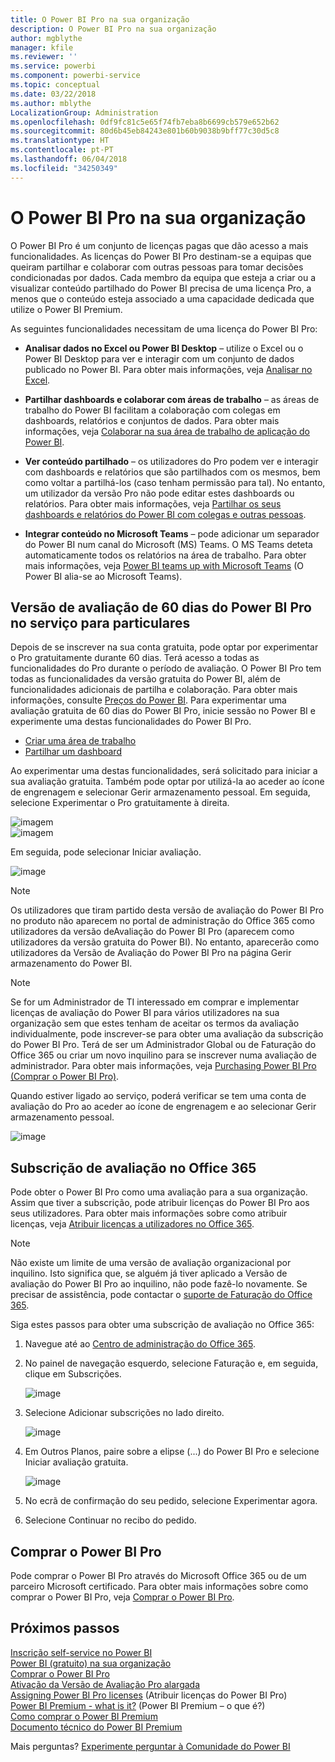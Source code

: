 ```yaml
---
title: O Power BI Pro na sua organização
description: O Power BI Pro na sua organização
author: mgblythe
manager: kfile
ms.reviewer: ''
ms.service: powerbi
ms.component: powerbi-service
ms.topic: conceptual
ms.date: 03/22/2018
ms.author: mblythe
LocalizationGroup: Administration
ms.openlocfilehash: 0df9fc81c5e65f74fb7eba8b6699cb579e652b62
ms.sourcegitcommit: 80d6b45eb84243e801b60b9038b9bff77c30d5c8
ms.translationtype: HT
ms.contentlocale: pt-PT
ms.lasthandoff: 06/04/2018
ms.locfileid: "34250349"
---
```

# <a name="power-bi-pro-in-your-organization"></a>O Power BI Pro na sua organização

O Power BI Pro é um conjunto de licenças pagas que dão acesso a mais funcionalidades. As licenças do Power BI Pro destinam-se a equipas que queiram partilhar e colaborar com outras pessoas para tomar decisões condicionadas por dados.  Cada membro da equipa que esteja a criar ou a visualizar conteúdo partilhado do Power BI precisa de uma licença Pro, a menos que o conteúdo esteja associado a uma capacidade dedicada que utilize o Power BI Premium.

As seguintes funcionalidades necessitam de uma licença do Power BI Pro:

* **Analisar dados no Excel ou Power BI Desktop** – utilize o Excel ou o Power BI Desktop para ver e interagir com um conjunto de dados publicado no Power BI. Para obter mais informações, veja [Analisar no Excel](service-analyze-in-excel.md).

* **Partilhar dashboards e colaborar com áreas de trabalho** – as áreas de trabalho do Power BI facilitam a colaboração com colegas em dashboards, relatórios e conjuntos de dados. Para obter mais informações, veja [Colaborar na sua área de trabalho de aplicação do Power BI](service-collaborate-power-bi-workspace.md).

* **Ver conteúdo partilhado** – os utilizadores do Pro podem ver e interagir com dashboards e relatórios que são partilhados com os mesmos, bem como voltar a partilhá-los (caso tenham permissão para tal). No entanto, um utilizador da versão Pro não pode editar estes dashboards ou relatórios. Para obter mais informações, veja [Partilhar os seus dashboards e relatórios do Power BI com colegas e outras pessoas](service-share-dashboards.md).

* **Integrar conteúdo no Microsoft Teams** – pode adicionar um separador do Power BI num canal do Microsoft (MS) Teams. O MS Teams deteta automaticamente todos os relatórios na área de trabalho. Para obter mais informações, veja [Power BI teams up with Microsoft Teams](https://powerbi.microsoft.com/en-us/blog/power-bi-teams-up-with-microsoft-teams/) (O Power BI alia-se ao Microsoft Teams). 

## <a name="power-bi-pro-60-day-trial-for-individuals"></a>Versão de avaliação de 60 dias do Power BI Pro no serviço para particulares

Depois de se inscrever na sua conta gratuita, pode optar por experimentar o Pro gratuitamente durante 60 dias. Terá acesso a todas as funcionalidades do Pro durante o período de avaliação. O Power BI Pro tem todas as funcionalidades da versão gratuita do Power BI, além de funcionalidades adicionais de partilha e colaboração. Para obter mais informações, consulte [Preços do Power BI](https://powerbi.microsoft.com/en-us/pricing/). Para experimentar uma avaliação gratuita de 60 dias do Power BI Pro, inicie sessão no Power BI e experimente uma destas funcionalidades do Power BI Pro.

* [Criar uma área de trabalho](service-create-distribute-apps.md)
* [Partilhar um dashboard](service-share-dashboards.md)

Ao experimentar uma destas funcionalidades, será solicitado para iniciar a sua avaliação gratuita. Também pode optar por utilizá-la ao aceder ao ícone de engrenagem e selecionar Gerir armazenamento pessoal. Em seguida, selecione Experimentar o Pro gratuitamente à direita.

   ![imagem](media/service-power-bi-pro-in-your-organization/service-power-bi-pro-in-your-organization-01.png)
   </br>
   ![imagem](media/service-power-bi-pro-in-your-organization/service-power-bi-pro-in-your-organization-02.png)

Em seguida, pode selecionar Iniciar avaliação.

   ![image](media/service-power-bi-pro-in-your-organization/service-power-bi-pro-in-your-organization-03.png)

> [!NOTE]
> Os utilizadores que tiram partido desta versão de avaliação do Power BI Pro no produto não aparecem no portal de administração do Office 365 como utilizadores da versão deAvaliação do Power BI Pro (aparecem como utilizadores da versão gratuita do Power BI). No entanto, aparecerão como utilizadores da Versão de Avaliação do Power BI Pro na página Gerir armazenamento do Power BI.
>

> [!NOTE]
> Se for um Administrador de TI interessado em comprar e implementar licenças de avaliação do Power BI para vários utilizadores na sua organização sem que estes tenham de aceitar os termos da avaliação individualmente, pode inscrever-se para obter uma avaliação da subscrição do Power BI Pro. Terá de ser um Administrador Global ou de Faturação do Office 365 ou criar um novo inquilino para se inscrever numa avaliação de administrador. Para obter mais informações, veja [Purchasing Power BI Pro (Comprar o Power BI Pro)](service-admin-purchasing-power-bi-pro.md).
>

Quando estiver ligado ao serviço, poderá verificar se tem uma conta de avaliação do Pro ao aceder ao ícone de engrenagem e ao selecionar Gerir armazenamento pessoal.

   ![image](media/service-power-bi-pro-in-your-organization/service-power-bi-pro-in-your-organization-04.png)

## <a name="subscription-trial-in-office-365"></a>Subscrição de avaliação no Office 365

Pode obter o Power BI Pro como uma avaliação para a sua organização. Assim que tiver a subscrição, pode atribuir licenças do Power BI Pro aos seus utilizadores. Para obter mais informações sobre como atribuir licenças, veja [Atribuir licenças a utilizadores no Office 365](https://support.office.com/en-us/article/assign-licenses-to-users-in-office-365-for-business-997596b5-4173-4627-b915-36abac6786dc?ui=en-US&rs=en-US&ad=US).

> [!NOTE]
> Não existe um limite de uma versão de avaliação organizacional por inquilino. Isto significa que, se alguém já tiver aplicado a Versão de avaliação do Power BI Pro ao inquilino, não pode fazê-lo novamente. Se precisar de assistência, pode contactar o [suporte de Faturação do Office 365](https://support.office.microsoft.com/en-us/article/contact-support-for-business-products-admin-help-32a17ca7-6fa0-4870-8a8d-e25ba4ccfd4b?CorrelationId=552bbf37-214f-4202-80cb-b94240dcd671&ui=en-US&rs=en-US&ad=US).
>

Siga estes passos para obter uma subscrição de avaliação no Office 365:

1. Navegue até ao [Centro de administração do Office 365](https://portal.office.com/adminportal/home#/homepage).
2. No painel de navegação esquerdo, selecione Faturação e, em seguida, clique em Subscrições.

   ![image](media/service-power-bi-pro-in-your-organization/service-power-bi-pro-in-your-organization-05.png)

3. Selecione Adicionar subscrições no lado direito.

   ![image](media/service-power-bi-pro-in-your-organization/service-power-bi-pro-in-your-organization-06.png)

4. Em Outros Planos, paire sobre a elipse (...) do Power BI Pro e selecione Iniciar avaliação gratuita.

   ![image](media/service-power-bi-pro-in-your-organization/service-power-bi-pro-in-your-organization-07.png) 

5. No ecrã de confirmação do seu pedido, selecione Experimentar agora.
6. Selecione Continuar no recibo do pedido.

## <a name="purchasing-power-bi-pro"></a>Comprar o Power BI Pro

Pode comprar o Power BI Pro através do Microsoft Office 365 ou de um parceiro Microsoft certificado. Para obter mais informações sobre como comprar o Power BI Pro, veja [Comprar o Power BI Pro](service-admin-purchasing-power-bi-pro.md).

## <a name="next-steps"></a>Próximos passos
[Inscrição self-service no Power BI](service-admin-signing-up-for-power-bi-with-a-new-office-365-trial.md)
<br/>
[Power BI (gratuito) na sua organização](service-admin-service-free-in-your-organization.md)
<br/>
[Comprar o Power BI Pro](service-admin-purchasing-power-bi-pro.md)
<br/>
[Ativação da Versão de Avaliação Pro alargada](service-extended-pro-trial.md)
<br/>
[Assigning Power BI Pro licenses](service-admin-assigning-power-bi-pro-licenses.md) (Atribuir licenças do Power BI Pro)
<br/>
[Power BI Premium - what is it?](service-admin-premium-manage.md) (Power BI Premium – o que é?)
<br/>
[Como comprar o Power BI Premium](service-admin-premium-purchase.md)
<br/>
[Documento técnico do Power BI Premium](https://aka.ms/pbipremiumwhitepaper)

Mais perguntas? [Experimente perguntar à Comunidade do Power BI](https://community.powerbi.com/)
